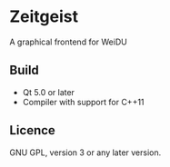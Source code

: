 # Zeitgeist
A graphical frontend for WeiDU

## Build
* Qt 5.0 or later
* Compiler with support for C++11

## Licence
GNU GPL, version 3 or any later version.
